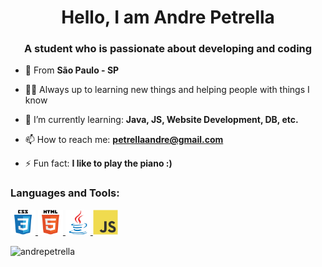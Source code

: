 <h1 align="center">Hello, I am Andre Petrella</h1>
<h3 align="center">A student who is passionate about developing and coding</h3>

- 📍 From **São Paulo - SP**

- 🧑‍💻 Always up to learning new things and helping people with things I know

- 🌱 I’m currently learning: **Java, JS, Website Development, DB, etc.**

- 📫 How to reach me: **petrellaandre@gmail.com**

- ⚡ Fun fact: **I like to play the piano :)**


<h3 align="left">Languages and Tools:</h3>
<p align="left"> <a href="https://www.w3schools.com/css/" target="_blank" rel="noreferrer"> <img src="https://raw.githubusercontent.com/devicons/devicon/master/icons/css3/css3-original-wordmark.svg" alt="css3" width="40" height="40"/> </a> <a href="https://www.w3.org/html/" target="_blank" rel="noreferrer"> <img src="https://raw.githubusercontent.com/devicons/devicon/master/icons/html5/html5-original-wordmark.svg" alt="html5" width="40" height="40"/> </a> <a href="https://www.java.com" target="_blank" rel="noreferrer"> <img src="https://raw.githubusercontent.com/devicons/devicon/master/icons/java/java-original.svg" alt="java" width="40" height="40"/> </a> <a href="https://developer.mozilla.org/en-US/docs/Web/JavaScript" target="_blank" rel="noreferrer"> <img src="https://raw.githubusercontent.com/devicons/devicon/master/icons/javascript/javascript-original.svg" alt="javascript" width="40" height="40"/> </a> </p>

<p><img align="center" src="https://github-readme-stats.vercel.app/api/top-langs?username=andrepetrella&show_icons=true&theme=dark&locale=en&layout=compact" alt="andrepetrella" /></p>
